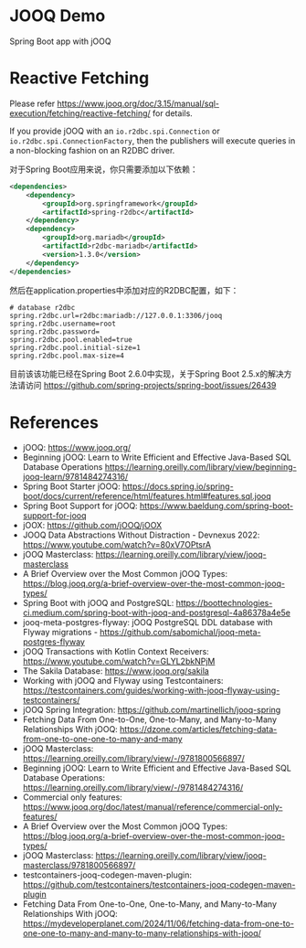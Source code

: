 JOOQ Demo
=============================
Spring Boot app with jOOQ


# Reactive Fetching

Please refer https://www.jooq.org/doc/3.15/manual/sql-execution/fetching/reactive-fetching/ for details.

If you provide jOOQ with an `io.r2dbc.spi.Connection` or `io.r2dbc.spi.ConnectionFactory`,
then the publishers will execute queries in a non-blocking fashion on an R2DBC driver.

对于Spring Boot应用来说，你只需要添加以下依赖：

```xml
<dependencies>
    <dependency>
        <groupId>org.springframework</groupId>
        <artifactId>spring-r2dbc</artifactId>
    </dependency>
    <dependency>
        <groupId>org.mariadb</groupId>
        <artifactId>r2dbc-mariadb</artifactId>
        <version>1.3.0</version>
    </dependency>
</dependencies>
```

然后在application.properties中添加对应的R2DBC配置，如下：

```properties
# database r2dbc
spring.r2dbc.url=r2dbc:mariadb://127.0.0.1:3306/jooq
spring.r2dbc.username=root
spring.r2dbc.password=
spring.r2dbc.pool.enabled=true
spring.r2dbc.pool.initial-size=1
spring.r2dbc.pool.max-size=4
```

目前该该功能已经在Spring Boot 2.6.0中实现，关于Spring Boot 2.5.x的解决方法请访问 https://github.com/spring-projects/spring-boot/issues/26439

# References

* jOOQ: https://www.jooq.org/
* Beginning jOOQ: Learn to Write Efficient and Effective Java-Based SQL Database Operations  https://learning.oreilly.com/library/view/beginning-jooq-learn/9781484274316/
* Spring Boot Starter jOOQ: https://docs.spring.io/spring-boot/docs/current/reference/html/features.html#features.sql.jooq
* Spring Boot Support for jOOQ: https://www.baeldung.com/spring-boot-support-for-jooq
* jOOX: https://github.com/jOOQ/jOOX
* JOOQ Data Abstractions Without Distraction - Devnexus 2022: https://www.youtube.com/watch?v=80xV7OPtsrA
* jOOQ Masterclass: https://learning.oreilly.com/library/view/jooq-masterclass
* A Brief Overview over the Most Common jOOQ Types: https://blog.jooq.org/a-brief-overview-over-the-most-common-jooq-types/
* Spring Boot with jOOQ and PostgreSQL: https://boottechnologies-ci.medium.com/spring-boot-with-jooq-and-postgresql-4a86378a4e5e
* jooq-meta-postgres-flyway: jOOQ PostgreSQL DDL database with Flyway migrations - https://github.com/sabomichal/jooq-meta-postgres-flyway
* jOOQ Transactions with Kotlin Context Receivers: https://www.youtube.com/watch?v=GLYL2bkNPjM
* The Sakila Database: https://www.jooq.org/sakila
* Working with jOOQ and Flyway using Testcontainers: https://testcontainers.com/guides/working-with-jooq-flyway-using-testcontainers/
* jOOQ Spring Integration: https://github.com/martinellich/jooq-spring
* Fetching Data From One-to-One, One-to-Many, and Many-to-Many Relationships With jOOQ: https://dzone.com/articles/fetching-data-from-one-to-one-one-to-many-and-many
* jOOQ Masterclass: https://learning.oreilly.com/library/view/-/9781800566897/
* Beginning jOOQ: Learn to Write Efficient and Effective Java-Based SQL Database Operations: https://learning.oreilly.com/library/view/-/9781484274316/
* Commercial only features: https://www.jooq.org/doc/latest/manual/reference/commercial-only-features/
* A Brief Overview over the Most Common jOOQ Types: https://blog.jooq.org/a-brief-overview-over-the-most-common-jooq-types/
* jOOQ Masterclass: https://learning.oreilly.com/library/view/jooq-masterclass/9781800566897/
* testcontainers-jooq-codegen-maven-plugin: https://github.com/testcontainers/testcontainers-jooq-codegen-maven-plugin
* Fetching Data From One-to-One, One-to-Many, and Many-to-Many Relationships With jOOQ: https://mydeveloperplanet.com/2024/11/06/fetching-data-from-one-to-one-one-to-many-and-many-to-many-relationships-with-jooq/

